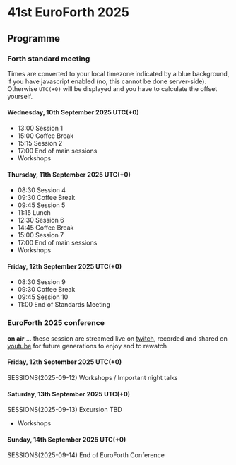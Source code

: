 # 41st EuroForth 2025

## Programme

### Forth standard meeting
Times are converted to your local timezone indicated by a blue background, if you have javascript enabled (no, this cannot be done server-side). \
Otherwise `UTC(+0)` will be displayed and you have to calculate the offset yourself.

#### Wednesday, 10th September 2025 UTC(+0)
- 13:00 Session 1
- 15:00 Coffee Break
- 15:15 Session 2
- 17:00 End of main sessions
- Workshops

#### Thursday, 11th September 2025 UTC(+0)
- 08:30 Session 4
- 09:30 Coffee Break
- 09:45 Session 5
- 11:15 Lunch
- 12:30 Session 6
- 14:45 Coffee Break
- 15:00 Session 7
- 17:00 End of main sessions
- Workshops

#### Friday, 12th September 2025 UTC(+0)
- 08:30 Session 9
- 09:30 Coffee Break
- 09:45 Session 10
- 11:00 End of Standards Meeting


### EuroForth 2025 conference
**on air** ... these session are streamed live on [twitch](https://www.twitch.tv/4ther), recorded and shared on [youtube](https://www.youtube.com/channel/UC_mpkwOO_1ILd66GUTNVPQg) for future generations to enjoy and to rewatch

<!--
#### Friday, 27th September UTC(+0)
SESSIONS(2024-09-27) Workshops / Important night talks

#### Saturday, 28th September UTC(+0)
SESSIONS(2024-09-28) Lunch
- 13:00 Excursion ToDo: Details
- 16:30 Formal Dinner
- 19:30 Workshops / Important night talks

#### Sunday, 29th September UTC(+0)
SESSIONS(2024-09-29) Official end of EuroForth
- 12:30 Lunch
- 13:30 Beginning of Forth Day
  As quite a bunch of us are staying for extra nights, we will venture together into the city to see even more
-->

#### Friday, 12th September 2025 UTC(+0)
SESSIONS(2025-09-12) Workshops / Important night talks

#### Saturday, 13th September 2025 UTC(+0)
SESSIONS(2025-09-13) Excursion TBD
- Workshops

#### Sunday, 14th September 2025 UTC(+0)
SESSIONS(2025-09-14) End of EuroForth Conference
